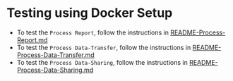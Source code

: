 # Testing using Docker Setup

- To test the `Process Report`, follow the instructions in [README-Process-Report.md](./README-Process-Report.md)
- To test the `Process Data-Transfer`, follow the instructions in [README-Process-Data-Transfer.md](./README-Process-Data-Transfer.md)
- To test the `Process Data-Sharing`, follow the instructions in [README-Process-Data-Sharing.md](./README-Process-Data-Sharing.md)